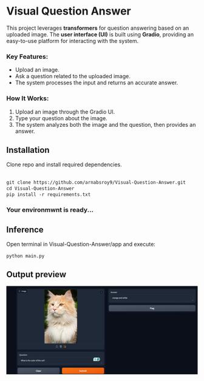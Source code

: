 # Visual Question Answer

This project leverages **transformers** for question answering based on an uploaded image. The **user interface (UI)** is built using **Gradio**, providing an easy-to-use platform for interacting with the system.

### Key Features:
- Upload an image.
- Ask a question related to the uploaded image.
- The system processes the input and returns an accurate answer.

### How It Works:
1. Upload an image through the Gradio UI.
2. Type your question about the image.
3. The system analyzes both the image and the question, then provides an answer.


## Installation 

Clone repo and install required dependencies.

```

git clone https://github.com/arnabsroy9/Visual-Question-Answer.git
cd Visual-Question-Answer
pip install -r requirements.txt

```



### Your environmwnt is ready...

## Inference 

Open terminal in Visual-Question-Answer/app and execute: 
```
python main.py
```
## Output preview

![Output Preview](./assets/output.jpg)
